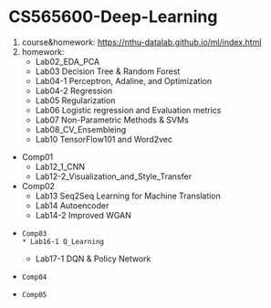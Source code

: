 # CS565600-Deep-Learning
1. course&homework: https://nthu-datalab.github.io/ml/index.html
2. homework: 
	* Lab02_EDA_PCA
	* Lab03 Decision Tree & Random Forest
	* Lab04-1 Perceptron, Adaline, and Optimization
	* Lab04-2 Regression
	* Lab05 Regularization 
	* Lab06 Logistic regression and Evaluation metrics 
	* Lab07 Non-Parametric Methods & SVMs
	* Lab08_CV_Ensembleing
	* Lab10 TensorFlow101 and Word2vec
  *	Comp01 
	* Lab12_1_CNN
	* Lab12-2_Visualization_and_Style_Transfer
  *	Comp02 
	* Lab13 Seq2Seq Learning for Machine Translation 
	* Lab14 Autoencoder
	* Lab14-2 Improved WGAN
  *     Comp03
        * Lab16-1 Q_Learning
	* Lab17-1 DQN & Policy Network
  *     Comp04
  *     Comp05
